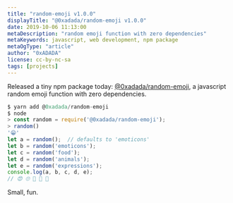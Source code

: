 ```yaml
---
title: "random-emoji v1.0.0"
displayTitle: "@0xadada/random-emoji v1.0.0"
date: 2019-10-06 11:13:00
metaDescription: "random emoji function with zero dependencies"
metaKeywords: javascript, web development, npm package
metaOgType: "article"
author: "0xADADA"
license: cc-by-nc-sa
tags: [projects]
---
```


Released a tiny npm package today: [@0xadada/random-emoji](https://0xadada.pub/random-emoji/),
a javascript random emoji function with zero dependencies.

```javascript
$ yarn add @0xadada/random-emoji
$ node
> const random = require('@0xadada/random-emoji');
> random()
'😁'
let a = random();  // defaults to 'emoticons'
let b = random('emoticons');
let c = random('food');
let d = random('animals');
let e = random('expressions');
console.log(a, b, c, d, e);
// 😍 🙄 🍗 🐥 🤢
```

Small, fun.

